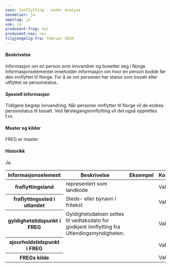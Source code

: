 ```yaml
---
navn: Innflytting - under analyse
hendelser: ja
oppslag: ja
sok: ja
produsent-freg: nei
produsent-nav: nei
tilgjengelig-fra: februar 2020
---
```


#### Beskrivelse

Informasjon om en person som innvandrer og bosetter seg i Norge. Informasjonselementet inneholder informasjon om hvor en person bodde før den innflyttet til Norge. For å se om personen har status som bosatt eller utflyttet se personstatus.

#### Spesiell informasjon

Tidligere begrep innvandring.
Når personer innflytter til Norge vil de endres personstatus til bosatt.
Ved førstegangsinnflytting vil det også opprettes f.nr.

#### Master og kilder

FREG er master.

#### Historikk

Ja.

<table class="table">
  <thead>
    <tr>
      <th>Informasjonselement</th>
      <th>Beskrivelse</th>
      <th>Eksempel</th>
      <th>Kompletthet</th>
      <th>Kvalitet</th>
    </tr>
  </thead>
  
  <tbody>
    <tr>
      <th scope="row">fraflyttingsland</th>
      <td>representert som landkode</td>
      <td></td>
      <td>Valgfri</td>
      <td></td>
    </tr>
    <tr>
      <th scope="row">fraflyttingssted i utlandet</th>
      <td>Steds- eller bynavn i fritekst</td>
      <td></td>
      <td>Valgfri</td>
      <td></td>
    </tr>
    <tr>
      <th scope="row">gyldighetstidspunkt i FREG</th>
      <td>Gyldighetsdatoen settes til vedtaksdato for godkjent innflytting fra Utlendingsmyndigheten.</td>
      <td></td>
      <td>Valgfri</td>
      <td></td>
    </tr>
      <tr>
      <th scope="row">ajourholdstidspunkt i FREG</th>
      <td></td>
      <td></td>
      <td>Valgfri</td>
      <td></td>
    </tr>
    <tr>
      <th scope="row">FREGs kilde</th>
      <td></td>
      <td></td>
      <td>Valgfri</td>
      <td></td>
    </tr>
   </tbody>
</table>
